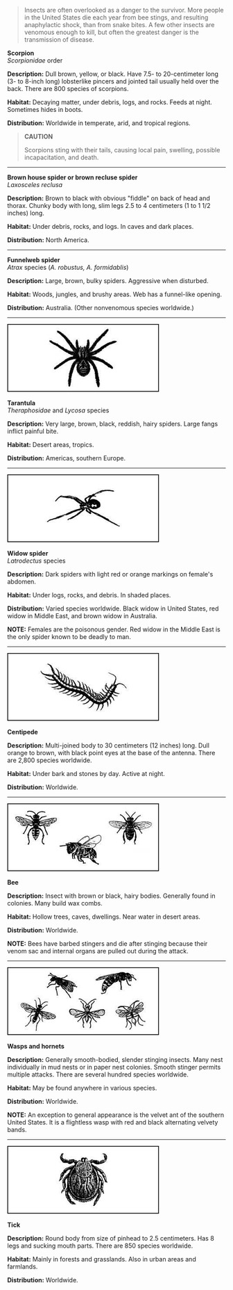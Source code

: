 > Insects are often overlooked as a danger to the survivor. More people in the United States die each year from bee stings, and resulting anaphylactic shock, than from snake bites. A few other insects are venomous enough to kill, but often the greatest danger is the transmission of disease.

**Scorpion**  
_Scorpionidae_ order  

**Description:** Dull brown, yellow, or black. Have 7.5- to 20-centimeter long (3- to 8-inch long) lobsterlike pincers and jointed tail usually held over the back. There are 800 species of scorpions.

**Habitat:** Decaying matter, under debris, logs, and rocks. Feeds at night. Sometimes hides in boots.

**Distribution:** Worldwide in temperate, arid, and tropical regions.

> **CAUTION**
>
> Scorpions sting with their tails, causing local pain, swelling, possible incapacitation, and death.
** *

**Brown house spider or brown recluse spider**  
_Laxosceles reclusa_  

**Description:** Brown to black with obvious "fiddle" on back of head and thorax. Chunky body with long, slim legs 2.5 to 4 centimeters (1 to 1 1/2 inches) long.

**Habitat:** Under debris, rocks, and logs. In caves and dark places.

**Distribution:** North America.

** *

**Funnelweb spider**  
_Atrax_ species (_A. robustus, A. formidablis_)  

**Description:** Large, brown, bulky spiders. Aggressive when disturbed.

**Habitat:** Woods, jungles, and brushy areas. Web has a funnel-like opening.

**Distribution:** Australia. (Other nonvenomous species worldwide.)
** *

![](image235.jpg)

**Tarantula**  
_Theraphosidae_ and _Lycosa_ species  

**Description:** Very large, brown, black, reddish, hairy spiders. Large fangs inflict painful bite.

**Habitat:** Desert areas, tropics.

**Distribution:** Americas, southern Europe.

** *

![](image236.jpg)

**Widow spider**  
_Latrodectus_ species  

**Description:** Dark spiders with light red or orange markings on female's abdomen.

**Habitat:** Under logs, rocks, and debris. In shaded places.

**Distribution:** Varied species worldwide. Black widow in United States, red widow in Middle East, and brown widow in Australia.

**NOTE:** Females are the poisonous gender. Red widow in the Middle East is the only spider known to be deadly to man.
** *

![](image237.jpg)

**Centipede**  

**Description:** Multi-joined body to 30 centimeters (12 inches) long. Dull orange to brown, with black point eyes at the base of the antenna. There are 2,800 species worldwide.

**Habitat:** Under bark and stones by day. Active at night.

**Distribution:** Worldwide.
** *

![](image238.jpg)

**Bee**  

**Description:** Insect with brown or black, hairy bodies. Generally found in colonies. Many build wax combs.

**Habitat:** Hollow trees, caves, dwellings. Near water in desert areas.

**Distribution:** Worldwide.

**NOTE:** Bees have barbed stingers and die after stinging because their venom sac and internal organs are pulled out during the attack.


** *


![](image239.jpg)

**Wasps and hornets**  

**Description:** Generally smooth-bodied, slender stinging insects. Many nest individually in mud nests or in paper nest colonies. Smooth stinger permits multiple attacks. There are several hundred species worldwide.

**Habitat:** May be found anywhere in various species.

**Distribution:** Worldwide.

**NOTE:** An exception to general appearance is the velvet ant of the southern United States. It is a flightless wasp with red and black alternating velvety bands.
** *

![](image240.jpg)

**Tick**  

**Description:** Round body from size of pinhead to 2.5 centimeters. Has 8 legs and sucking mouth parts. There are 850 species worldwide.

**Habitat:** Mainly in forests and grasslands. Also in urban areas and farmlands.

**Distribution:** Worldwide.